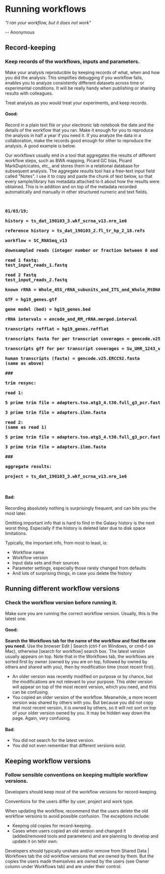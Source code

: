 # Running workflows

*"I ran your workflow, but it does not work"*

\-- Anonymous

## Record-keeping
### Keep records of the workflows, inputs and parameters.

Make your analysis reproducible by keeping records of what, when and how you did the analysis. This simplifies debugging if you workflow fails, enables you to analyze consistently different datasets across time or experimental conditions. It will be really handy when publishing or sharing results with colleagues.

Treat analysis as you would treat your experiments, and keep records.

#### Good:

Record in a plain text file or your electronic lab notebook the date and the details of the workflow that you ran. Make it enough for you to reproduce the analysis in half a year if you need it. If you analyze the data in a collaboration, make the records good enough for other to reproduce the analysis. A good example is below.

Our workflows usually end in a tool that aggregates the results of different workflow steps, such as BWA mapping, Picard GC bias, Picard MarkDuplcicates, etc,, and stores them in a relational database for subsequent analysis. The aggregate results tool has a free-text input field called "Notes". I use it to copy and paste the chunk of text below, so that every sample/library has metadata attached to it about how the results were obtained. This is in addition and on top of the metadata recorded automatically and manually in other structured numeric and text fields. 

<pre>
<b>

01/03/19;

history = ts_dat_190103_3.wkf_scrna_v13.nre_1e6

reference history = ts_dat_190103_2.fl_tr_hp_2_18.refs

workflow = SC_RNASeq_v13

downsampled reads (integer number or fraction between 0 and 1) = 1e6

read 1 fastq:
test_input_reads_1.fastq

read 2 fastq
test_input_reads_2.fastq

known rRNA = Whole_45S_rRNA_subunits_and_ITS_and_Whole_MtDNA.fasta

GTF = hg19_genes.gtf

gene model (bed) = hg19_genes.bed

rRNA intervals = encode_and_RM_rRNA.merged.interval

transcripts refflat = hg19_genes.refflat

transcripts fasta for per transcript coverages = gencode.v25.ERCC92.fasta

transcripts gff for per transcript coverages = Su_UHR_1243_v2.gff3

human transcripts (fasta) = gencode.v25.ERCC92.fasta
(same as above)

###

trim resync:

read 1:

5 prime trim file = adapters.tso.atg3_4.t30.full_g3_pcr.fasta

3 prime trim file = adapters.ilmn.fasta

read 2:
(same as read 1)

5 prime trim file = adapters.tso.atg3_4.t30.full_g3_pcr.fasta

3 prime trim file = adapters.ilmn.fasta

###

aggregate results:

project = ts_dat_190103_3.wkf_scrna_v13.nre_1e6

</b>
</pre>

#### Bad:

Recording absolutely nothing is surprisingly frequent, and can bite
you the most later.

Omitting important info that is hard to find in the Galaxy history is the next worst thing. Especially if the history is deleted later due to disk space limitations.

Typically, the important info, from most to least, is:

- Workflow name
- Workflow version
- Input data sets and their sources
- Parameter settings, especially those rarely changed from defaults
- And lots of surprising things, in case you delete the history

## Running different workflow versions
### Check the workflow version before running it.

Make sure you are running the correct workflow version. Usually, this is the latest one.

#### Good:

**Search the Workflows tab for the name of the workflow and find the one you need.** Use the browser Edit | Search (ctrl-f on Windows, or cmd-f on Mac), otherwise [search for workflow] search box. The latest version usually appears on top. Note that in the Workflows tab, the workflows are sorted first by owner (owned by you are on top, followed by owned by others and shared with you), then by modification time (most recent first).

- An older version was recently modified on purpose or by chance, but the modifications are not relevant to your purpose. This older version will appear on top of the most recent version, which you need, and this can be confusing.
- You copied an older version of the workflow. Meanwhile, a more recent version was shared by others with you. But because you did not copy that most recent version, it is owned by others, so it will not sort on top of your older version owned by you. It may be hidden way down the page. Again, very confusing.

#### Bad:

- You did not search for the latest version.
- You did not even remember that different versions exist.

## Keeping workflow versions
### Follow sensible conventions on keeping multiple workflow versions.

Developers should keep most of the workflow versions for record-keeping.

Conventions for the users differ by user, project and work type.

When updating the workflow, recommend that the users delete the old workflow versions to avoid possible confusion. The exceptions include:

- Keeping old copies for record-keeping.
- Cases when users copied an old version and changed it (added/removed tools and parameters) and are planning to develop and update it on tehir own.

Developers should typically unshare and/or remove from Shared Data | Workflows tab the old workflow versions that are owned by them. But the copies the users made themselves are owned by the users (see Owner column under Workflows tab) and are under their control.

